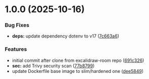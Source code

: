 # 1.0.0 (2025-10-16)


### Bug Fixes

* **deps:** update dependency dotenv to v17 ([7c663a6](https://github.com/pmoscode-helm/excalidraw-collab-server-docker/commit/7c663a6e44de5c43a0ae81c17f6c925dba8bdff8))


### Features

* initial commit after clone from excalidraw-room repo ([691c326](https://github.com/pmoscode-helm/excalidraw-collab-server-docker/commit/691c326a86022d74d12bfc6a406f32042009e95b))
* **sec:** add Trivy security scan ([77b8799](https://github.com/pmoscode-helm/excalidraw-collab-server-docker/commit/77b8799634c2656210d51d2f76779380d350348f))
* update Dockerfile base image to slim/hardened one ([dee5849](https://github.com/pmoscode-helm/excalidraw-collab-server-docker/commit/dee5849c4156c7b6b11310207bc8bdaf723e9420))
